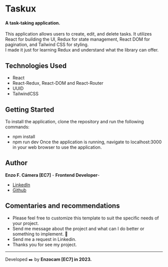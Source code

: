 # Taskux

#### A task-taking application.
This application allows users to create, edit, and delete tasks. It utilizes React for building the UI, Redux for state management, React DOM for pagination, and Tailwind CSS for styling.   
I made it just for learning Redux and understand what the library can offer.

## Technologies Used
- React
- React-Redux, React-DOM and React-Router
- UUID
- TailwindCSS

## Getting Started

To install the application, clone the repository and run the following commands: 
- npm install
- npm run dev
Once the application is running, navigate to localhost:3000 in your web browser to use the application.


## Author

**Enzo F. Cámera [EC7]** - **Frontend Developer**- 

* [LinkedIn](https://www.linkedin.com/in/enzo-camera/)
* [Github](https://github.com/EnzoCam7)


## Comentaries and recommendations 
* Please feel free to customize this template to suit the specific needs of your project.
* Send me message about the project and what can I do better or something to implement. 📢
* Send me a request in Linkedin.
* Thanks you for see my project.

---
Developed ✒️ by **Enzocam [EC7] in 2023.**

